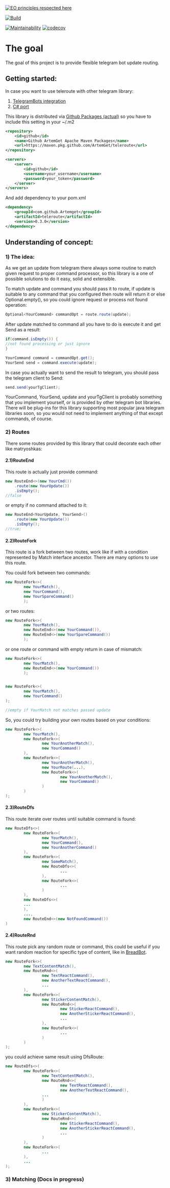 [![EO principles respected here](https://www.elegantobjects.org/badge.svg)](https://www.elegantobjects.org)

[![Build](https://github.com/ArtemGet/teleroute/actions/workflows/maven.yaml/badge.svg)](https://github.com/ArtemGet/teleroute/actions/workflows/maven.yaml)

[![Maintainability](https://api.codeclimate.com/v1/badges/1e5c08074d3bc271fbb8/maintainability)](https://codeclimate.com/github/ArtemGet/teleroute/maintainability)
[![codecov](https://codecov.io/gh/ArtemGet/teleroute/graph/badge.svg?token=FCGJORYEN5)](https://codecov.io/gh/ArtemGet/teleroute)

# The goal

The goal of this project is to provide flexible telegram bot update routing.

## Getting started:
In case you want to use teleroute with other telegram library:

1) [TelegramBots integration](https://github.com/ArtemGet/teleroute.telegrambots)
2) [C# port](https://github.com/varya-kot/teleroute)

This library is distributed via [Github Packages (actual)](https://github.com/ArtemGet/teleroute/packages/2122234) so
you have to include this setting in your ~/.m2

```xml
<repository>
    <id>github</id>
    <name>Github ArtemGet Apache Maven Packages</name>
    <url>https://maven.pkg.github.com/ArtemGet/teleroute</url>
</repository>

<servers>
    <server>
        <id>github</id>
        <username>your_username</username>
        <password>your_token</password>
    </server>
</servers>
```

And add dependency to your pom.xml

```xml
<dependency>
    <groupId>com.github.Artemget</groupId>
    <artifactId>teleroute</artifactId>
    <version>0.3.0</version>
</dependency>
```

## Understanding of concept:

### 1) The idea:

As we get an update from telegram there always some routine to match given request to proper command processor,
so this library is a one of possible solutions to do it easy, solid and extensible.

To match update and command you should pass it to route, if update is suitable to any command that you configured
then route will return it or else Optional.empty(), so you could ignore request or process not found operation:

```java
Optional<YourCommand> commandOpt = route.route(update);
```

After update matched to command all you have to do is execute it and get Send as a result:

```java
if(command.isEmpty()) {
//not found processing or just ignore
}

YourCommand command = commandOpt.get();
YourSend send = command.execute(update);
```

In case you actually want to send the result to telegram, you should pass the telegram client to Send:

```java
send.send(yourTgClient);
```

YourCommand, YourSend, update and yourTgClient is probably something that you implement yourself, or is provided by
other telegram bot libraries. There will be plug-ins for this library supporting most popular java telegram libraries
soon, so you would not need to implement anything of that except commands, of course.

### 2) Routes

There some routes provided by this library that could decorate each other like matryoshkas:

#### 2.1)RouteEnd
This route is actually just provide command:

```java
new RouteEnd<>(new YourCmd())
    .route(new YourUpdate())
    .isEmpty();
//false
```

or empty if no command attached to it:

```java
new RouteEnd<YourUpdate, YourSend>()
    .route(new YourUpdate())
    .isEmpty();
//true;
```

#### 2.2)RouteFork
This route is a fork between two routes, work like if with a condition represented by Match interface ancestor.
There are many options to use this route.

You could fork between two commands:

```java
new RouteFork<>(
        new YourMatch(),
        new YourCommand(),
        new YourSpareCommand()
        );
```

or two routes:

```java
new RouteFork<>(
        new YourMatch(),
        new RouteEnd<>(new YourCommand()),
        new RouteEnd<>(new YourSpareCommand())
        );
```

or one route or command with empty return in case of mismatch:

```java
new RouteFork<>(
        new YourMatch(),
        new RouteEnd<>(new YourCommand())
        );


new RouteFork<>(
        new YourMatch(),
        new YourCommand()
);

//empty if YourMatch not matches passed update
```

So, you could try building your own routes based on your conditions:

```java
new RouteFork<>(
        new YourMatch(),
        new RouteFork<>(
                new YourAnotherMatch(),
                new YourCommand()
        ),
        new RouteFork<>(
                new YourAnotherMatch(),
                new YourRoute(...),
                new RouteFork<>(
                        new YourAnotherMatch(),
                        new YourCommand()
                )
        )
);
```

#### 2.3)RouteDfs
This route iterate over routes until suitable command is found:

```java
new RouteDfs<>(
        new RouteFork<>(
                new YourMatch(),
                new YourCommand(),
                new YourAnotherCommand()
        ),
        new RouteFork<>(
                new SomeMatch(),
                new RouteDfs<>(
                        ...
                ),
                new RouteFork<>(
                        ...
                )
        ),
        new RouteDfs<>(
        ...
        ),
        ...,
        new RouteEnd<>(new NotFoundCommand())
)
```

#### 2.4)RouteRnd
This route pick any random route or command, this could be useful if you want random reaction for specific type of
content, like in [BreadBot](https://github.com/LEVLLN/bread_bot).

```java
new RouteFork<>(
        new TextContentMatch(),
        new RouteRnd<>(
                new TextReactCommand(),
                new AnotherTextReactCommand(),
                ...
        ),
        new RouteFork<>(
                new StickerContentMatch(),
                new RouteRnd<>(
                        new StickerReactCommand(),
                        new AnotherStickerReactCommand(),
                        ... 
                ),
                new RouteFork<>(
                        ...
                )
        )
);
```

you could achieve same result using DfsRoute:

```java
new RouteDfs<>(
        new RouteFork<>(
                new TextContentMatch(),
                new RouteRnd<>(
                        new TextReactCommand(),
                        new AnotherTextReactCommand(),
                ...
                )   
        ),
        new RouteFork<>(
                new StickerContentMatch(),
                new RouteRnd<>(
                        new StickerReactCommand(),
                        new AnotherStickerReactCommand(),
                        ... 
                )
        ),
        new RouteFork<>(
                ...
        ),
        ...
);
```

### 3) Matching (Docs in progress)

